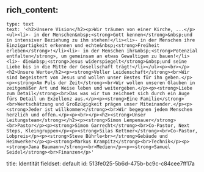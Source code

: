 rich_content:
  -
    type: text
    text: '<h2>Unsere Vision</h2><p>Wir träumen von einer Kirche, ...</p><ul><li>- in der Menschen&nbsp;<strong>Gott kennen</strong>&nbsp;und in intensiver Beziehung zu ihm stehen!</li><li>- in der Menschen ihre Einzigartigkeit erkennen und echte&nbsp;<strong>Freiheit erleben</strong>!</li><li>- in der Menschen ihr&nbsp;<strong>Potenzial entfalten</strong>, um gemeinsam an etwas Gewaltigem zu bauen!</li><li>- die&nbsp;<strong>Jesus widerspiegelt</strong>&nbsp;und seine Liebe bis in die Mitte der Gesellschaft trägt!</li></ul><p><br></p><h2>Unsere Werte</h2><p><strong>Voller Leidenschaft</strong><br>Wir sind begeistert von Jesus und wollen unser Bestes für ihn geben.</p><p><strong>Am Puls der Zeit</strong><br>Wir wollen unseren Glauben in zeitgemäßer Art und Weise leben und weitergeben.</p><p><strong>Liebe zum Detail</strong><br>Das was wir tun zeichnet sich durch ein Auge fürs Detail un Exzellenz aus.</p><p><strong>Eine Familie</strong><br>Wertschätzung und Großzügigkeit prägen unser Miteinander.</p><p><strong>Jeder ist willkommen</strong><br>Wir begegnen jedem Menschen herzlich und offen.</p><p><br></p><h2><strong>Unser Leitungsteam</strong></h2><p><strong>Simon Lempenauer</strong><br>Pastor</p><p><strong>Simon Garrecht</strong><br>Co-Pastor, Next Steps, Kleingruppen</p><p><strong>Silas Kettner</strong><br>Co-Pastor, Lobpreis</p><p><strong>Steve Bührle<br></strong>Gebäude und Heimwerker</p><p><strong>Markus Krampitz</strong><br>Technik</p><p><strong>Jana Baumann</strong><br>Medien</p><p><strong>Samuel Seidel</strong><br>Finanzen</p>'
title: Identität
fieldset: default
id: 513fe025-5b6d-475b-bc9c-c84cee7ff17a
